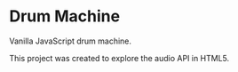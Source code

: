 # Drum Machine

Vanilla JavaScript drum machine.

This project was created to explore the audio API in HTML5.
